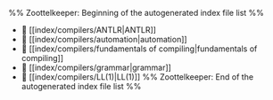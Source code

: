 %% Zoottelkeeper: Beginning of the autogenerated index file list  %%
- 📄 [[index/compilers/ANTLR|ANTLR]]
- 📄 [[index/compilers/automation|automation]]
- 📄 [[index/compilers/fundamentals of compiling|fundamentals of compiling]]
- 📄 [[index/compilers/grammar|grammar]]
- 📄 [[index/compilers/LL(1)|LL(1)]]
%% Zoottelkeeper: End of the autogenerated index file list  %%
